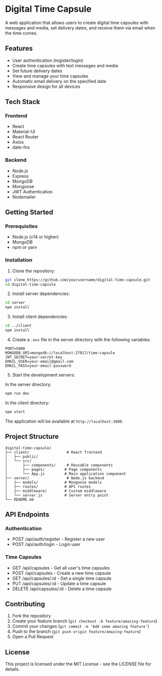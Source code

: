 # Digital Time Capsule

A web application that allows users to create digital time capsules with messages and media, set delivery dates, and receive them via email when the time comes.

## Features

- User authentication (register/login)
- Create time capsules with text messages and media
- Set future delivery dates
- View and manage your time capsules
- Automatic email delivery on the specified date
- Responsive design for all devices

## Tech Stack

### Frontend
- React
- Material-UI
- React Router
- Axios
- date-fns

### Backend
- Node.js
- Express
- MongoDB
- Mongoose
- JWT Authentication
- Nodemailer

## Getting Started

### Prerequisites
- Node.js (v14 or higher)
- MongoDB
- npm or yarn

### Installation

1. Clone the repository:
```bash
git clone https://github.com/yourusername/digital-time-capsule.git
cd digital-time-capsule
```

2. Install server dependencies:
```bash
cd server
npm install
```

3. Install client dependencies:
```bash
cd ../client
npm install
```

4. Create a `.env` file in the server directory with the following variables:
```
PORT=5000
MONGODB_URI=mongodb://localhost:27017/time-capsule
JWT_SECRET=your-secret-key
EMAIL_USER=your-email@gmail.com
EMAIL_PASS=your-email-password
```

5. Start the development servers:

In the server directory:
```bash
npm run dev
```

In the client directory:
```bash
npm start
```

The application will be available at `http://localhost:3000`.

## Project Structure

```
digital-time-capsule/
├── client/                 # React frontend
│   ├── public/
│   └── src/
│       ├── components/     # Reusable components
│       ├── pages/         # Page components
│       └── App.js         # Main application component
├── server/                 # Node.js backend
│   ├── models/            # Mongoose models
│   ├── routes/            # API routes
│   ├── middleware/        # Custom middleware
│   └── server.js          # Server entry point
└── README.md
```

## API Endpoints

### Authentication
- POST /api/auth/register - Register a new user
- POST /api/auth/login - Login user

### Time Capsules
- GET /api/capsules - Get all user's time capsules
- POST /api/capsules - Create a new time capsule
- GET /api/capsules/:id - Get a single time capsule
- PUT /api/capsules/:id - Update a time capsule
- DELETE /api/capsules/:id - Delete a time capsule

## Contributing

1. Fork the repository
2. Create your feature branch (`git checkout -b feature/amazing-feature`)
3. Commit your changes (`git commit -m 'Add some amazing feature'`)
4. Push to the branch (`git push origin feature/amazing-feature`)
5. Open a Pull Request

## License

This project is licensed under the MIT License - see the LICENSE file for details. 